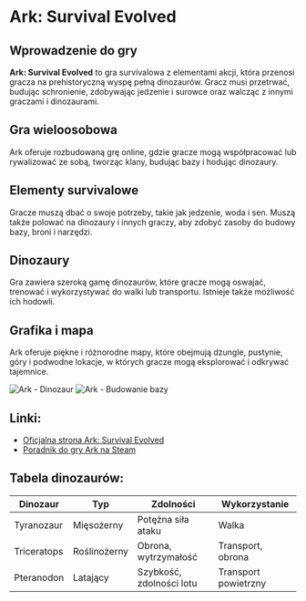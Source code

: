 # Ark: Survival Evolved

## Wprowadzenie do gry

**Ark: Survival Evolved** to gra survivalowa z elementami akcji, która przenosi gracza na prehistoryczną wyspę pełną dinozaurów. Gracz musi przetrwać, budując schronienie, zdobywając jedzenie i surowce oraz walcząc z innymi graczami i dinozaurami.

## Gra wieloosobowa

Ark oferuje rozbudowaną grę online, gdzie gracze mogą współpracować lub rywalizować ze sobą, tworząc klany, budując bazy i hodując dinozaury.

## Elementy survivalowe

Gracze muszą dbać o swoje potrzeby, takie jak jedzenie, woda i sen. Muszą także polować na dinozaury i innych graczy, aby zdobyć zasoby do budowy bazy, broni i narzędzi.

## Dinozaury

Gra zawiera szeroką gamę dinozaurów, które gracze mogą oswajać, trenować i wykorzystywać do walki lub transportu. Istnieje także możliwość ich hodowli.

## Grafika i mapa

Ark oferuje piękne i różnorodne mapy, które obejmują dżungle, pustynie, góry i podwodne lokacje, w których gracze mogą eksplorować i odkrywać tajemnice.

![Ark - Dinozaur](https://example.com/ark_dinozaur.jpg)
![Ark - Budowanie bazy](https://example.com/ark_baza.jpg)

## Linki:
- [Oficjalna strona Ark: Survival Evolved](https://survivetheark.com/)
- [Poradnik do gry Ark na Steam](https://store.steampowered.com/app/346110/ARK_Survival_Evolved/)

## Tabela dinozaurów:
| Dinozaur       | Typ         | Zdolności                     | Wykorzystanie                           |
|----------------|-------------|-------------------------------|-----------------------------------------|
| Tyranozaur     | Mięsożerny  | Potężna siła ataku            | Walka                                   |
| Triceratops    | Roślinożerny| Obrona, wytrzymałość          | Transport, obrona                       |
| Pteranodon     | Latający    | Szybkość, zdolności lotu      | Transport powietrzny                    |
